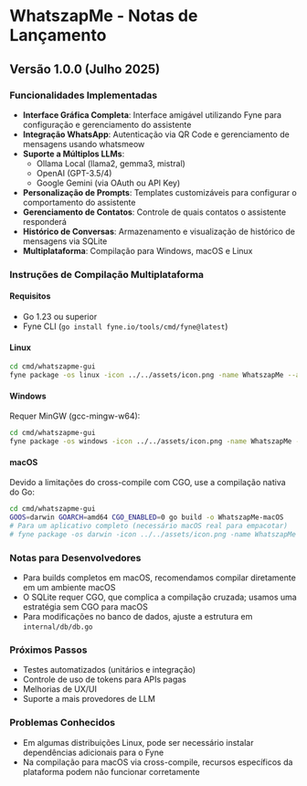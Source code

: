 # WhatszapMe - Notas de Lançamento

## Versão 1.0.0 (Julho 2025)

### Funcionalidades Implementadas

- **Interface Gráfica Completa**: Interface amigável utilizando Fyne para configuração e gerenciamento do assistente
- **Integração WhatsApp**: Autenticação via QR Code e gerenciamento de mensagens usando whatsmeow
- **Suporte a Múltiplos LLMs**: 
  - Ollama Local (llama2, gemma3, mistral)
  - OpenAI (GPT-3.5/4)
  - Google Gemini (via OAuth ou API Key)
- **Personalização de Prompts**: Templates customizáveis para configurar o comportamento do assistente
- **Gerenciamento de Contatos**: Controle de quais contatos o assistente responderá
- **Histórico de Conversas**: Armazenamento e visualização de histórico de mensagens via SQLite
- **Multiplataforma**: Compilação para Windows, macOS e Linux

### Instruções de Compilação Multiplataforma

#### Requisitos
- Go 1.23 ou superior
- Fyne CLI (`go install fyne.io/tools/cmd/fyne@latest`)

#### Linux
```bash
cd cmd/whatszapme-gui
fyne package -os linux -icon ../../assets/icon.png -name WhatszapMe --app-id com.peder.whatszapme
```

#### Windows
Requer MinGW (gcc-mingw-w64):
```bash
cd cmd/whatszapme-gui
fyne package -os windows -icon ../../assets/icon.png -name WhatszapMe --app-id com.peder.whatszapme
```

#### macOS
Devido a limitações do cross-compile com CGO, use a compilação nativa do Go:
```bash
cd cmd/whatszapme-gui
GOOS=darwin GOARCH=amd64 CGO_ENABLED=0 go build -o WhatszapMe-macOS
# Para um aplicativo completo (necessário macOS real para empacotar)
# fyne package -os darwin -icon ../../assets/icon.png -name WhatszapMe --app-id com.peder.whatszapme
```

### Notas para Desenvolvedores
- Para builds completos em macOS, recomendamos compilar diretamente em um ambiente macOS
- O SQLite requer CGO, que complica a compilação cruzada; usamos uma estratégia sem CGO para macOS
- Para modificações no banco de dados, ajuste a estrutura em `internal/db/db.go`

### Próximos Passos
- Testes automatizados (unitários e integração)
- Controle de uso de tokens para APIs pagas
- Melhorias de UX/UI
- Suporte a mais provedores de LLM

### Problemas Conhecidos
- Em algumas distribuições Linux, pode ser necessário instalar dependências adicionais para o Fyne
- Na compilação para macOS via cross-compile, recursos específicos da plataforma podem não funcionar corretamente
